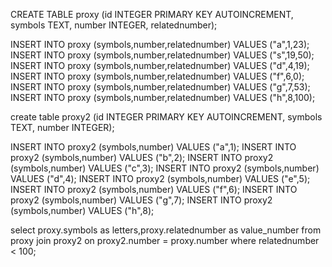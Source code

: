 CREATE TABLE proxy
(id INTEGER PRIMARY KEY AUTOINCREMENT,
symbols TEXT,
number INTEGER,
relatednumber);

INSERT INTO proxy (symbols,number,relatednumber) VALUES ("a",1,23);
INSERT INTO proxy (symbols,number,relatednumber) VALUES ("s",19,50);
INSERT INTO proxy (symbols,number,relatednumber) VALUES ("d",4,19);
INSERT INTO proxy (symbols,number,relatednumber) VALUES ("f",6,0);
INSERT INTO proxy (symbols,number,relatednumber) VALUES ("g",7,53);
INSERT INTO proxy (symbols,number,relatednumber) VALUES ("h",8,100);

create table proxy2
(id INTEGER PRIMARY KEY AUTOINCREMENT,
symbols TEXT,
number INTEGER);

INSERT INTO proxy2 (symbols,number) VALUES ("a",1);
INSERT INTO proxy2 (symbols,number) VALUES ("b",2);
INSERT INTO proxy2 (symbols,number) VALUES ("c",3);
INSERT INTO proxy2 (symbols,number) VALUES ("d",4);
INSERT INTO proxy2 (symbols,number) VALUES ("e",5);
INSERT INTO proxy2 (symbols,number) VALUES ("f",6);
INSERT INTO proxy2 (symbols,number) VALUES ("g",7);
INSERT INTO proxy2 (symbols,number) VALUES ("h",8);

select proxy.symbols as letters,proxy.relatednumber as value_number from proxy join proxy2 on proxy2.number = proxy.number where relatednumber < 100;
